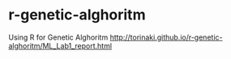 # r-genetic-alghoritm
Using R for Genetic Alghoritm
http://torinaki.github.io/r-genetic-alghoritm/ML_Lab1_report.html